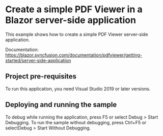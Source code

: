 # Create a simple PDF Viewer in a Blazor server-side application
This example shows how to create a simple PDF Viewer server-side application.

Documentation: https://blazor.syncfusion.com/documentation/pdfviewer/getting-started/server-side-application

## Project pre-requisites
To run this application, you need Visual Studio 2019 or later versions.

## Deploying and running the sample
To debug while running the application, press F5 or select Debug > Start Debugging. To run the sample without debugging, press Ctrl+F5 or selectDebug > Start Without Debugging.